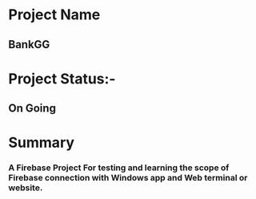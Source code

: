# Project Name
## BankGG
# Project Status:- 
## On Going
# Summary
### A Firebase Project For testing and learning the scope of Firebase  connection with Windows app and Web terminal or website.  
